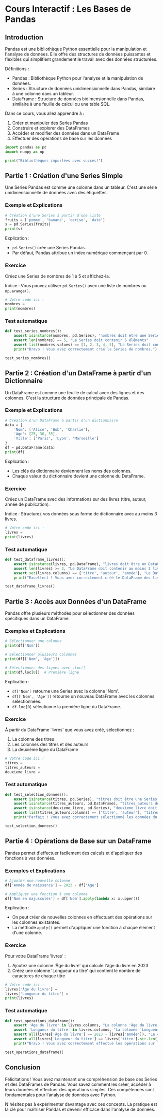 # Cours Interactif : Les Bases de Pandas

## Introduction

Pandas est une bibliothèque Python essentielle pour la manipulation et l'analyse de données. Elle offre des structures de données puissantes et flexibles qui simplifient grandement le travail avec des données structurées.

Définitions :
- Pandas : Bibliothèque Python pour l'analyse et la manipulation de données.
- Series : Structure de données unidimensionnelle dans Pandas, similaire à une colonne dans un tableur.
- DataFrame : Structure de données bidimensionnelle dans Pandas, similaire à une feuille de calcul ou une table SQL.

Dans ce cours, vous allez apprendre à :
1. Créer et manipuler des Series Pandas
2. Construire et explorer des DataFrames
3. Accéder et modifier des données dans un DataFrame
4. Effectuer des opérations de base sur les données

```python
import pandas as pd
import numpy as np

print("Bibliothèques importées avec succès!")
```

## Partie 1 : Création d'une Series Simple

Une Series Pandas est comme une colonne dans un tableur. C'est une série unidimensionnelle de données avec des étiquettes.

### Exemple et Explications

```python
# Création d'une Series à partir d'une liste
fruits = ['pomme', 'banane', 'cerise', 'date']
s = pd.Series(fruits)
print(s)
```

Explication :
- `pd.Series()` crée une Series Pandas.
- Par défaut, Pandas attribue un index numérique commençant par 0.

### Exercice

Créez une Series de nombres de 1 à 5 et affichez-la.

Indice : Vous pouvez utiliser `pd.Series()` avec une liste de nombres ou `np.arange()`.

```python
# Votre code ici :
nombres = 
print(nombres)
```

### Test automatique

```python
def test_series_nombres():
    assert isinstance(nombres, pd.Series), "nombres doit être une Series Pandas"
    assert len(nombres) == 5, "La Series doit contenir 5 éléments"
    assert list(nombres.values) == [1, 2, 3, 4, 5], "La Series doit contenir les nombres de 1 à 5"
    print("Bravo ! Vous avez correctement créé la Series de nombres.")

test_series_nombres()
```

## Partie 2 : Création d'un DataFrame à partir d'un Dictionnaire

Un DataFrame est comme une feuille de calcul avec des lignes et des colonnes. C'est la structure de données principale de Pandas.

### Exemple et Explications

```python
# Création d'un DataFrame à partir d'un dictionnaire
data = {
    'Nom': ['Alice', 'Bob', 'Charlie'],
    'Age': [25, 30, 35],
    'Ville': ['Paris', 'Lyon', 'Marseille']
}
df = pd.DataFrame(data)
print(df)
```

Explication :
- Les clés du dictionnaire deviennent les noms des colonnes.
- Chaque valeur du dictionnaire devient une colonne du DataFrame.

### Exercice

Créez un DataFrame avec des informations sur des livres (titre, auteur, année de publication).

Indice : Structurez vos données sous forme de dictionnaire avec au moins 3 livres.

```python
# Votre code ici :
livres = 
print(livres)
```

### Test automatique

```python
def test_dataframe_livres():
    assert isinstance(livres, pd.DataFrame), "livres doit être un DataFrame Pandas"
    assert len(livres) >= 3, "Le DataFrame doit contenir au moins 3 livres"
    assert set(livres.columns) == {'titre', 'auteur', 'année'}, "Le DataFrame doit avoir les colonnes 'titre', 'auteur', et 'année'"
    print("Excellent ! Vous avez correctement créé le DataFrame des livres.")

test_dataframe_livres()
```

## Partie 3 : Accès aux Données d'un DataFrame

Pandas offre plusieurs méthodes pour sélectionner des données spécifiques dans un DataFrame.

### Exemples et Explications

```python
# Sélectionner une colonne
print(df['Nom'])

# Sélectionner plusieurs colonnes
print(df[['Nom', 'Age']])

# Sélectionner des lignes avec .loc[]
print(df.loc[0])  # Première ligne
```

Explication :
- `df['Nom']` retourne une Series avec la colonne 'Nom'.
- `df[['Nom', 'Age']]` retourne un nouveau DataFrame avec les colonnes sélectionnées.
- `df.loc[0]` sélectionne la première ligne du DataFrame.

### Exercice

À partir du DataFrame 'livres' que vous avez créé, sélectionnez :
1. La colonne des titres
2. Les colonnes des titres et des auteurs
3. La deuxième ligne du DataFrame

```python
# Votre code ici :
titres = 
titres_auteurs = 
deuxieme_livre = 
```

### Test automatique

```python
def test_selection_donnees():
    assert isinstance(titres, pd.Series), "titres doit être une Series Pandas"
    assert isinstance(titres_auteurs, pd.DataFrame), "titres_auteurs doit être un DataFrame Pandas"
    assert isinstance(deuxieme_livre, pd.Series), "deuxieme_livre doit être une Series Pandas"
    assert list(titres_auteurs.columns) == ['titre', 'auteur'], "titres_auteurs doit contenir les colonnes 'titre' et 'auteur'"
    print("Parfait ! Vous avez correctement sélectionné les données du DataFrame.")

test_selection_donnees()
```

## Partie 4 : Opérations de Base sur un DataFrame

Pandas permet d'effectuer facilement des calculs et d'appliquer des fonctions à vos données.

### Exemples et Explications

```python
# Ajouter une nouvelle colonne
df['Année de naissance'] = 2023 - df['Age']

# Appliquer une fonction à une colonne
df['Nom en majuscules'] = df['Nom'].apply(lambda x: x.upper())
```

Explication :
- On peut créer de nouvelles colonnes en effectuant des opérations sur les colonnes existantes.
- La méthode `apply()` permet d'appliquer une fonction à chaque élément d'une colonne.

### Exercice

Pour votre DataFrame 'livres' :
1. Ajoutez une colonne 'Âge du livre' qui calcule l'âge du livre en 2023
2. Créez une colonne 'Longueur du titre' qui contient le nombre de caractères de chaque titre

```python
# Votre code ici :
livres['Âge du livre'] = 
livres['Longueur du titre'] = 
print(livres)
```

### Test automatique

```python
def test_operations_dataframe():
    assert 'Âge du livre' in livres.columns, "La colonne 'Âge du livre' doit être ajoutée au DataFrame"
    assert 'Longueur du titre' in livres.columns, "La colonne 'Longueur du titre' doit être ajoutée au DataFrame"
    assert all(livres['Âge du livre'] == 2023 - livres['année']), "Le calcul de l'âge du livre n'est pas correct"
    assert all(livres['Longueur du titre'] == livres['titre'].str.len()), "Le calcul de la longueur du titre n'est pas correct"
    print("Bravo ! Vous avez correctement effectué les opérations sur le DataFrame.")

test_operations_dataframe()
```

## Conclusion

Félicitations ! Vous avez maintenant une compréhension de base des Series et des DataFrames de Pandas. Vous savez comment les créer, accéder à leurs données et effectuer des opérations simples. Ces compétences sont fondamentales pour l'analyse de données avec Python.

N'hésitez pas à expérimenter davantage avec ces concepts. La pratique est la clé pour maîtriser Pandas et devenir efficace dans l'analyse de données.